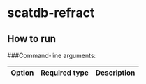 scatdb-refract
===============


How to run
--------------


###Command-line arguments:

| Option | Required type | Description |
| ------ | ------------- | ----------- |
